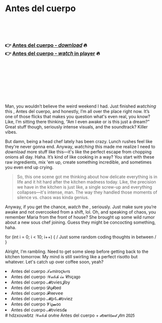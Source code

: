 <h1>Antes del cuerpo</h1>

<br><br><br>

<h3>👉 <a href="https://Gregs-divicuper1972.github.io/puuniyggel/">Antes del cuerpo - 𝘥𝘰𝘸𝘯𝘭𝘰𝘢𝘥</a> 🔥<br>
👉 <a href="https://Gregs-divicuper1972.github.io/puuniyggel/">Antes del cuerpo - 𝘸𝘢𝘵𝘤𝘩 in player</a> 🔥
</h3>



<br><br><br><br><br><br><br>


Man, you wouldn’t believe the weird weekend I had. Just finished 𝘸𝘢𝘵𝘤𝘩𝘪𝘯𝘨 this  , Antes del cuerpo, and honestly, I’m all over the place right now. It’s one of those flicks that makes you question what's even real, you know? Like, I’m sitting there thinking, “Am I even awake or is this just a dream?” Great stuff though, seriously intense visuals, and the soundtrack? Killer vibes.

But damn, being a head chef lately has been crazy. Lunch rushes feel like they're never gonna end. Anyway, 𝘸𝘢𝘵𝘤𝘩𝘪𝘯𝘨 this made me realize I need to 𝘥𝘰𝘸𝘯𝘭𝘰𝘢𝘥 more stuff like this—it's like the perfect escape from chopping onions all day. Haha. It’s kind of like cooking in a way? You start with these raw ingredients, mix 'em up, create something incredible, and sometimes you even end up crying.

> So, this one scene got me thinking about how delicate everything is in life and it hit hard after the kitchen madness today. Like, the precision we have in the kitchen is just like, a single screw-up and everything collapses—it's intense, man. The way they handled those moments of silence vs. chaos was kinda genius.

Anyway, if you get the chance, 𝘸𝘢𝘵𝘤𝘩 the  , seriously. Just make sure you’re awake and not overcooked from a shift, lol. Oh, and speaking of chaos, you remember Maria from the front of house? She brought up some wild rumor about a new sous chef joining. Guess they might be concocting something, haha.

for (int i = 0; i < 10; i++) { / Just some random coding thoughts in between / }

Alright, I’m rambling. Need to get some sleep before getting back to the kitchen tomorrow. My mind is still swirling like a perfect risotto but whatever. Let's catch up over coffee soon, yeah?

<li>Antes del cuerpo 𝒯𝒶𝗆𝗂𝗅𝗋𝗈ç𝗄𝑒𝗋𝗌</li>
<li>Antes del cuerpo 𝒲𝒶𝓉𝒸𝒽 𝒾𝓃 𝓒𝗁𝗂ç𝖺𝗀𝗈</li>
<li>Antes del cuerpo 𝓜𝗈ν𝗂𝖾𝗌𝓙𝗈𝗒</li>
<li>Antes del cuerpo 𝓓ų𝓫𝖻𝖾𝖽</li>
<li>Antes del cuerpo 𝓕𝗋𝖾𝖾ν𝖾𝖾</li>
<li>Antes del cuerpo 𝓜ρ𝟜𝓜𝗈ν𝗂𝖾𝗓</li>
<li>Antes del cuerpo 𝓥ų𝓶𝗈𝗈</li>
<li>Antes del cuerpo 𝓜𝗈ν𝗂𝖾𝗌ԁ𝖆</li># hdzxouwbtz
 𝒲𝒶𝓉𝒸𝒽 𝗈𝗇𝓁𝗂𝗇𝖾 Antes del cuerpo + 𝒹𝗈𝗐𝗇𝗅𝗈𝒶𝒹 𝒻𝗂𝗅𝗆 𝟤𝟢𝟤𝟧 
